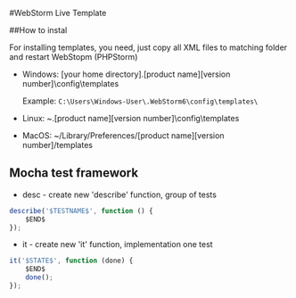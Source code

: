 #WebStorm Live Template


##How to instal

For installing templates, you need, just copy all XML files to matching folder and restart WebStopm (PHPStorm)

- Windows: [your home directory]\.[product name][version number]\config\templates

	Example:
	`C:\Users\Windows-User\.WebStorm6\config\templates\`

- Linux: ~\.[product name][version number]\config\templates
- MacOS: ~/Library/Preferences/[product name][version number]/templates

## Mocha test framework
	
+ desc - create new 'describe' function, group of tests

```javascript
describe('$TESTNAME$', function () {
    $END$
});
```

+ it - create new 'it' function, implementation one test

```javascript
it('$STATE$', function (done) {
    $END$
    done();
});
```
